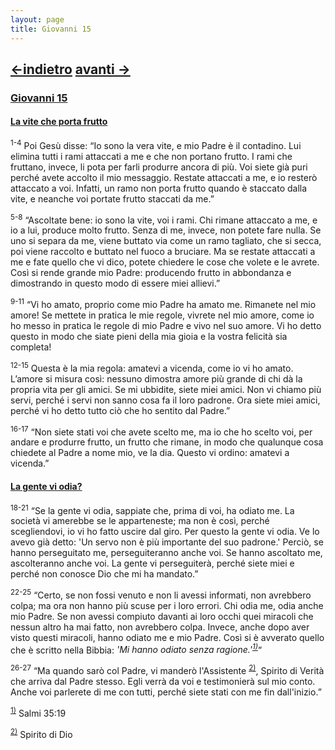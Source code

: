 ```yaml
---
layout: page
title: Giovanni 15
---
```

[<-indietro](gv14.html) [avanti ->](gv16.html)
--------------------------------
### <a href="" id="giovanni_15">Giovanni 15</a>

#### <a href="" id="la_vite_che_porta_frutto">La vite che porta frutto</a>

<sup>1-4</sup> Poi Gesù disse: “Io sono la vera vite, e mio Padre è il contadino. Lui elimina tutti i rami attaccati a me e che non portano frutto. I rami che fruttano, invece, li pota per farli produrre ancora di più. Voi siete già puri perché avete accolto il mio messaggio. Restate attaccati a me, e io resterò attaccato a voi. Infatti, un ramo non porta frutto quando è staccato dalla vite, e neanche voi portate frutto staccati da me.”

<sup>5-8</sup> “Ascoltate bene: io sono la vite, voi i rami. Chi rimane attaccato a me, e io a lui, produce molto frutto. Senza di me, invece, non potete fare nulla. Se uno si separa da me, viene buttato via come un ramo tagliato, che si secca, poi viene raccolto e buttato nel fuoco a bruciare. Ma se restate attaccati a me e fate quello che vi dico, potete chiedere le cose che volete e le avrete. Così si rende grande mio Padre: producendo frutto in abbondanza e dimostrando in questo modo di essere miei allievi.”

<sup>9-11</sup> “Vi ho amato, proprio come mio Padre ha amato me. Rimanete nel mio amore! Se mettete in pratica le mie regole, vivrete nel mio amore, come io ho messo in pratica le regole di mio Padre e vivo nel suo amore. Vi ho detto questo in modo che siate pieni della mia gioia e la vostra felicità sia completa!

<sup>12-15</sup> Questa è la mia regola: amatevi a vicenda, come io vi ho amato. L’amore si misura così: nessuno dimostra amore più grande di chi dà la propria vita per gli amici. Se mi ubbidite, siete miei amici. Non vi chiamo più servi, perché i servi non sanno cosa fa il loro padrone. Ora siete miei amici, perché vi ho detto tutto ciò che ho sentito dal Padre.”

<sup>16-17</sup> “Non siete stati voi che avete scelto me, ma io che ho scelto voi, per andare e produrre frutto, un frutto che rimane, in modo che qualunque cosa chiedete al Padre a nome mio, ve la dia. Questo vi ordino: amatevi a vicenda.”

#### <a href="" id="la_gente_vi_odia">La gente vi odia?</a>

<sup>18-21</sup> “Se la gente vi odia, sappiate che, prima di voi, ha odiato me. La società vi amerebbe se le apparteneste; ma non è così, perché scegliendovi, io vi ho fatto uscire dal giro. Per questo la gente vi odia. Ve lo avevo già detto: 'Un servo non è più importante del suo padrone.' Perciò, se hanno perseguitato me, perseguiteranno anche voi. Se hanno ascoltato me, ascolteranno anche voi. La gente vi perseguiterà, perché siete miei e perché non conosce Dio che mi ha mandato.”

<sup>22-25</sup> “Certo, se non fossi venuto e non li avessi informati, non avrebbero colpa; ma ora non hanno più scuse per i loro errori. Chi odia me, odia anche mio Padre. Se non avessi compiuto davanti ai loro occhi quei miracoli che nessun altro ha mai fatto, non avrebbero colpa. Invece, anche dopo aver visto questi miracoli, hanno odiato me e mio Padre. Così si è avverato quello che è scritto nella Bibbia: *'Mi hanno odiato senza ragione.'<sup><a href="#fn__1" id="fnt__1" class="fn_top">1)</a></sup>*”

<sup>26-27</sup> “Ma quando sarò col Padre, vi manderò l'Assistente <sup><a href="#fn__2" id="fnt__2" class="fn_top">2)</a></sup>, Spirito di Verità che arriva dal Padre stesso. Egli verrà da voi e testimonierà sul mio conto. Anche voi parlerete di me con tutti, perché siete stati con me fin dall'inizio.”

<sup><a href="#fnt__1" id="fn__1" class="fn_bot">1)</a></sup>
Salmi 35:19

<sup><a href="#fnt__2" id="fn__2" class="fn_bot">2)</a></sup>
Spirito di Dio


